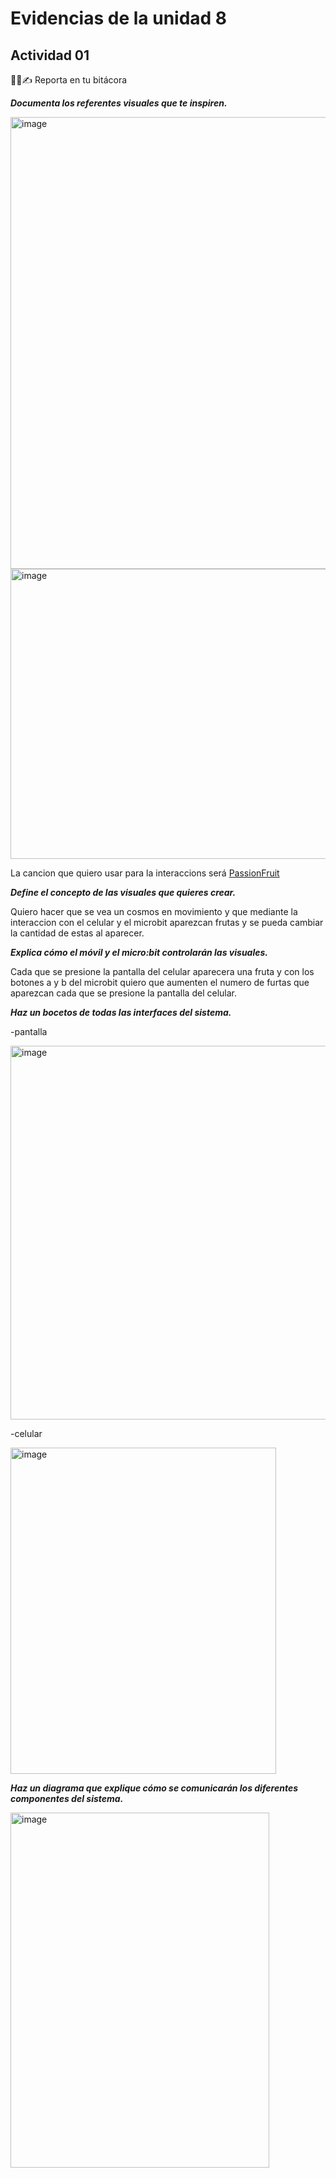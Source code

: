 
# Evidencias de la unidad 8

## Actividad 01

🧐🧪✍️ Reporta en tu bitácora

***Documenta los referentes visuales que te inspiren.***

<img width="1293" height="723" alt="image" src="https://github.com/user-attachments/assets/76b47e47-48ee-485b-a3ca-d02db72cb85d" />
<img width="800" height="464" alt="image" src="https://github.com/user-attachments/assets/2edc3b2f-83e2-4313-b17f-1f9b8c5bf5cd" />

La cancion que quiero usar para la interaccions será [PassionFruit](https://www.youtube.com/watch?v=COz9lDCFHjw&list=RDCOz9lDCFHjw&start_radio=1)


***Define el concepto de las visuales que quieres crear.***

Quiero hacer que se vea un cosmos en movimiento y que mediante la interaccion con el celular y el microbit aparezcan frutas y se pueda cambiar la cantidad de estas al aparecer.



***Explica cómo el móvil y el micro:bit controlarán las visuales.***

Cada que se presione la pantalla del celular aparecera una fruta y con los botones a y b del microbit quiero que aumenten el numero de furtas que aparezcan cada que se presione la pantalla del celular.


***Haz un bocetos de todas las interfaces del sistema.***

-pantalla

<img width="1162" height="598" alt="image" src="https://github.com/user-attachments/assets/0f54495f-d5c0-4a81-9d62-1e77775be796" />

-celular

<img width="425" height="522" alt="image" src="https://github.com/user-attachments/assets/5daf31ab-f3b4-4366-90cf-5506912d9807" />


***Haz un diagrama que explique cómo se comunicarán los diferentes componentes del sistema.***

<img width="414" height="568" alt="image" src="https://github.com/user-attachments/assets/745e5c9f-35f7-43a8-a61c-a6a1ea639fac" />







